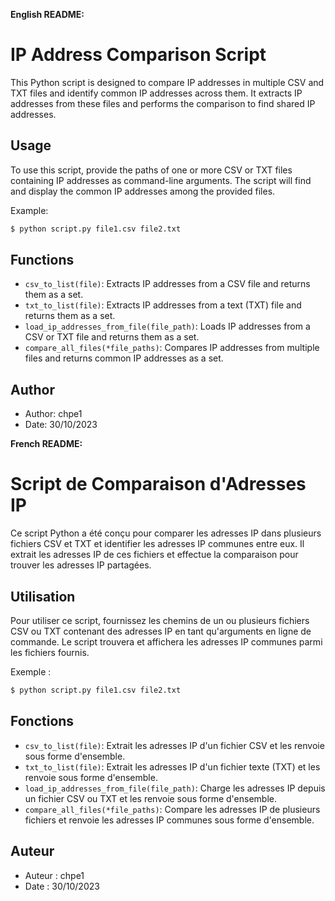 **English README:**

# IP Address Comparison Script

This Python script is designed to compare IP addresses in multiple CSV and TXT files and identify common IP addresses across them. It extracts IP addresses from these files and performs the comparison to find shared IP addresses.

## Usage

To use this script, provide the paths of one or more CSV or TXT files containing IP addresses as command-line arguments. The script will find and display the common IP addresses among the provided files.

Example:

```bash
$ python script.py file1.csv file2.txt
```

## Functions

- `csv_to_list(file)`: Extracts IP addresses from a CSV file and returns them as a set.
- `txt_to_list(file)`: Extracts IP addresses from a text (TXT) file and returns them as a set.
- `load_ip_addresses_from_file(file_path)`: Loads IP addresses from a CSV or TXT file and returns them as a set.
- `compare_all_files(*file_paths)`: Compares IP addresses from multiple files and returns common IP addresses as a set.

## Author

- Author: chpe1
- Date: 30/10/2023

**French README:**

# Script de Comparaison d'Adresses IP

Ce script Python a été conçu pour comparer les adresses IP dans plusieurs fichiers CSV et TXT et identifier les adresses IP communes entre eux. Il extrait les adresses IP de ces fichiers et effectue la comparaison pour trouver les adresses IP partagées.

## Utilisation

Pour utiliser ce script, fournissez les chemins de un ou plusieurs fichiers CSV ou TXT contenant des adresses IP en tant qu'arguments en ligne de commande. Le script trouvera et affichera les adresses IP communes parmi les fichiers fournis.

Exemple :

```bash
$ python script.py file1.csv file2.txt
```

## Fonctions

- `csv_to_list(file)`: Extrait les adresses IP d'un fichier CSV et les renvoie sous forme d'ensemble.
- `txt_to_list(file)`: Extrait les adresses IP d'un fichier texte (TXT) et les renvoie sous forme d'ensemble.
- `load_ip_addresses_from_file(file_path)`: Charge les adresses IP depuis un fichier CSV ou TXT et les renvoie sous forme d'ensemble.
- `compare_all_files(*file_paths)`: Compare les adresses IP de plusieurs fichiers et renvoie les adresses IP communes sous forme d'ensemble.

## Auteur

- Auteur : chpe1
- Date : 30/10/2023
